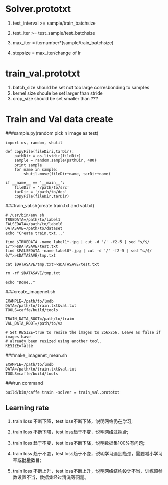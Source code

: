 Solver.prototxt
===
1. test_interval >= sample/train\_batchsize

2. test_iter >= test\_sample/test\_batchsize

3. max_iter = iternumber*(sample/train\_batchsize)

4. stepsize = max\_iter/change of lr

train_val.prototxt
===
1. batch\_size should be set not too large corresbonding to samples
2. kernel size shoule be set larger than stride
3. crop_size should be set smaller than ???

Train and Val data create
===
###sample.py(random pick n image as test)

```
import os, random, shutil

def copyFile(fileDiri,tarDir):
    pathDir = os.listdir(fileDir)
    sample = random.sample(pathDir, 480)
    print sample
    for name in sample:
        shutil.move(fileDir+name, tarDir+name)
        
if __name__ == '__main__':
    fileDir = '/path/to/src'
    tarDir = '/path/to/des'
    copyFile(fileDir,tarDir)
```
###train_val.sh(create train.txt and val.txt)


```
# /usr/bin/env sh
TRUEDATA=/path/to/label1
FALSEDATA=/path/to/label0
DATASAVE=/path/to/dataset
echo "Create train.txt..."

find $TRUEDATA -name label1*.jpg | cut -d '/' -f2-5 | sed "s/$/ 1/">>$DATASAVE/test.txt
find $FALSEDATA -name label0*.jpg | cut -d '/' -f2-5 | sed "s/$/ 0/">>$DATASAVE/tmp.txt

cat $DATASAVE/tmp.txt>>$DATASAVE/test.txt

rm -rf $DATASAVE/tmp.txt

echo "Done.."
```
###create_imagenet.sh

```
EXAMPLE=/path/to/lmdb
DATA=/path/to/train.txt&val.txt
TOOLS=caffe/build/tools

TRAIN_DATA_ROOT=/path/to/train
VAL_DATA_ROOT=/path/to/va

# Set RESIZE=true to resize the images to 256x256. Leave as false if images have
# already been resized using another tool.
RESIZE=false
```
###make\_imagenet_mean.sh

```
EXAMPLE=/path/to/lmdb
DATA=/path/to/train.txt&val.txt
TOOLS=caffe/build/tools
```

###run command

```
build/bin/caffe train -solver = train_val.prototxt
```

Learning rate
---

1. train loss 不断下降，test loss不断下降，说明网络仍在学习;

2. train loss 不断下降，test loss趋于不变，说明网络过拟合;

3. train loss 趋于不变，test loss不断下降，说明数据集100%有问题;

4. train loss 趋于不变，test loss趋于不变，说明学习遇到瓶颈，需要减小学习率或批量数目;

5. train loss 不断上升，test loss不断上升，说明网络结构设计不当，训练超参数设置不当，数据集经过清洗等问题。